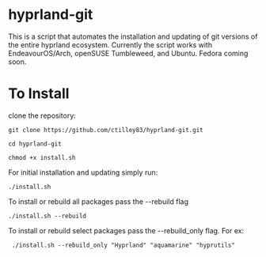 # hyprland-git
This is a script that automates the installation and updating of git versions of the entire hyprland ecosystem. Currently the script works with EndeavourOS/Arch, openSUSE Tumbleweed, and Ubuntu. Fedora coming soon.

# To Install
clone the repository:

```git clone https://github.com/ctilley83/hyprland-git.git```

```cd hyprland-git```

```chmod +x install.sh```

For initial installation and updating simply run:

```./install.sh```

To install or rebuild all packages pass the --rebuild flag

```./install.sh --rebuild```

To install or rebuild select packages pass the --rebuild_only flag. For ex:

``` ./install.sh --rebuild_only "Hyprland" "aquamarine" "hyprutils"```

